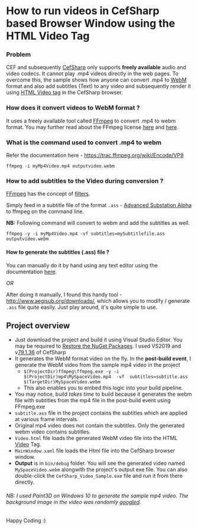 # How to run videos in CefSharp based Browser Window using the HTML Video Tag

### Problem
CEF and subsequently [CefSharp](https://github.com/cefsharp/CefSharp/wiki/General-Usage#multimedia-audiovideo) only supports __freely available__ audio and video codecs. It cannot play .mp4 videos directly in the web pages.
To overcome this, the sample shows how anyone can convert .mp4 to [WebM](https://en.wikipedia.org/wiki/WebM) format
and also add subtitles (Text) to any video and subsequently render it using [HTML Video tag](https://www.w3schools.com/html/tryit.asp?filename=tryhtml5_video) in the CefSharp browser.

### How does it convert videos to WebM format ?
It uses a freely available tool called [FFmpeg](https://www.ffmpeg.org/download.html) to convert .mp4 to webm format.
You may further read about the FFmpeg license [here](https://www.ffmpeg.org/legal.html) and [here](https://video.stackexchange.com/a/14804).

### What is the command used to convert .mp4 to webm
Refer the documentation here - https://trac.ffmpeg.org/wiki/Encode/VP9

```ffmpeg -i myMp4Video.mp4 outputvideo.webm``` 

### How to add subtitles to the Video during conversion ?
[FFmpeg](https://trac.ffmpeg.org/) has the concept of [filters](https://trac.ffmpeg.org/wiki/HowToBurnSubtitlesIntoVideo).

Simply feed in a subtitle file of the format `.ass` - [Advanced Substation Alpha](https://www.matroska.org/technical/specs/subtitles/ssa.html) to ffmpeg on the command line.

__NB:__ Following command will convert to webm and add the subtitles as well.

```ffmpeg -y -i myMp4Video.mp4 -vf subtitles=mySubtitlefile.ass outputvideo.webm```

#### How to generate the subtitles (.ass) file ?
You can manually do it by hand using any text editor using the documentation [here](https://www.matroska.org/technical/specs/subtitles/ssa.html).

_OR_

After doing it manually, I found this handy tool - http://www.aegisub.org/downloads/, which allows you to modify / generate `.ass` file quite easily. Just play around, it's quite simple to use.

## Project overview
- Just download the project and build it using Visual Studio Editor. You may be required to [Restore the NuGet Packages](https://docs.microsoft.com/en-us/nuget/consume-packages/package-restore#restore-packages-automatically-using-visual-studio). I used VS2019 and v[79.1.36](https://github.com/cefsharp/CefSharp/releases/tag/v79.1.360) of CefSharp
- It generates the WebM format video on the fly. In the __post-build event__, I generate the WebM video from the sample mp4 video in the project
     -  `$(ProjectDir)ffmpeg\ffmpeg.exe -y -i $(ProjectDir)mp4\MySpaceVideo.mp4  -vf  subtitles=subtitle.ass  $(TargetDir)MySpaceVideo.webm`
     -  This also enables you to embed this logic into your build pipeline.
- You may notice, build _takes time_ to build because it generates the webm file with subtitles from the mp4 file in the post-build event using FFmpeg.exe
- `subtitle.ass` file in the project contains the subtitles which are applied at various frame intervals.
- Original mp4 video does not contain the subtitles. Only the generated webm video contains subtitles.
- `Video.html` file loads the generated WebM video file into the HTML [Video](https://www.w3schools.com/html/html5_video.asp) Tag.
- `MainWindow.xaml` file loads the Html file into the CefSharp browser window.
- __Output__ is in `bin/debug` folder. You will see the generated video named `MySpaceVideo.webm` alongwith the project's output exe file. 
You can also double-click the `CefSharp_Video_Sample.exe` file and run it from there directly.

###### NB: I used Paint3D on Windows 10 to generate the sample mp4 video. The background image in the video was randomly [googled](https://images.app.goo.gl/1fY1yZoR1Tajq44r9).

Happy Coding :)
